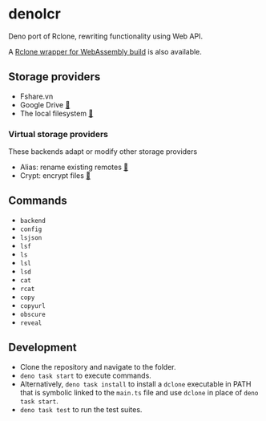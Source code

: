 # denolcr

Deno port of Rclone, rewriting functionality using Web API.

A [Rclone wrapper for WebAssembly build](./rclone.ts) is also available.

## Storage providers

- Fshare.vn
- Google Drive [:page_facing_up:](https://rclone.org/drive/)
- The local filesystem [:page_facing_up:](https://rclone.org/local/)

### Virtual storage providers

These backends adapt or modify other storage providers

- Alias: rename existing remotes [:page_facing_up:](https://rclone.org/alias/)
- Crypt: encrypt files [:page_facing_up:](https://rclone.org/crypt/)

## Commands

- `backend`
- `config`
- `lsjson`
- `lsf`
- `ls`
- `lsl`
- `lsd`
- `cat`
- `rcat`
- `copy`
- `copyurl`
- `obscure`
- `reveal`

## Development

- Clone the repository and navigate to the folder.
- `deno task start` to execute commands.
- Alternatively, `deno task install` to install a `dclone` executable in PATH
  that is symbolic linked to the `main.ts` file and use `dclone` in place of
  `deno task start`.
- `deno task test` to run the test suites.
